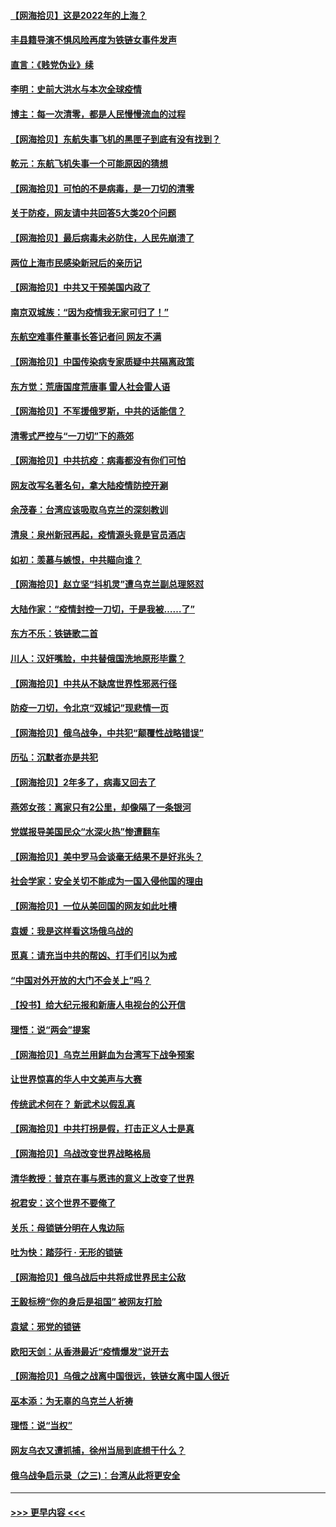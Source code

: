 #### [【网海拾贝】这是2022年的上海？](../pages/nsc993/n13678253.md?t=03282254) 
#### [丰县籍导演不惧风险再度为铁链女事件发声](../pages/nsc993/n13678215.md?t=03282254) 
#### [直言：《贱党伪业》续](../pages/nsc993/n13678056.md?t=03282254) 
#### [李明：史前大洪水与本次全球疫情](../pages/nsc993/n13677332.md?t=03282254) 
#### [博主：每一次清零，都是人民慢慢流血的过程](../pages/nsc993/n13676078.md?t=03282254) 
#### [【网海拾贝】东航失事飞机的黑匣子到底有没有找到？](../pages/nsc993/n13676034.md?t=03282254) 
#### [乾元：东航飞机失事一个可能原因的猜想](../pages/nsc993/n13675834.md?t=03282254) 
#### [【网海拾贝】可怕的不是病毒，是一刀切的清零](../pages/nsc993/n13674403.md?t=03282254) 
#### [关于防疫，网友请中共回答5大类20个问题](../pages/nsc993/n13674318.md?t=03282254) 
#### [【网海拾贝】最后病毒未必防住，人民先崩溃了](../pages/nsc993/n13672307.md?t=03282254) 
#### [两位上海市民感染新冠后的亲历记](../pages/nsc993/n13672217.md?t=03282254) 
#### [【网海拾贝】中共又干预美国内政了](../pages/nsc993/n13669564.md?t=03282254) 
#### [南京双城族：“因为疫情我无家可归了！”](../pages/nsc993/n13669511.md?t=03282254) 
#### [东航空难事件董事长答记者问 网友不满](../pages/nsc993/n13669436.md?t=03282254) 
#### [【网海拾贝】中国传染病专家质疑中共隔离政策](../pages/nsc993/n13667190.md?t=03282254) 
#### [东方觉：荒唐国度荒唐事 雷人社会雷人语](../pages/nsc993/n13666926.md?t=03282254) 
#### [【网海拾贝】不军援俄罗斯，中共的话能信？](../pages/nsc993/n13664594.md?t=03282254) 
#### [清零式严控与“一刀切”下的燕郊](../pages/nsc993/n13664450.md?t=03282254) 
#### [【网海拾贝】中共抗疫：病毒都没有你们可怕](../pages/nsc993/n13662063.md?t=03282254) 
#### [网友改写名著名句，拿大陆疫情防控开涮](../pages/nsc993/n13661999.md?t=03282254) 
#### [余茂春：台湾应该吸取乌克兰的深刻教训](../pages/nsc993/n13661829.md?t=03282254) 
#### [清泉：泉州新冠再起，疫情源头竟是官员酒店](../pages/nsc993/n13660898.md?t=03282254) 
#### [如初：羡慕与嫉恨，中共瞄向谁？](../pages/nsc993/n13660773.md?t=03282254) 
#### [【网海拾贝】赵立坚“抖机灵”遭乌克兰副总理怒怼](../pages/nsc993/n13659660.md?t=03282254) 
#### [大陆作家：“疫情封控一刀切，于是我被……了”](../pages/nsc993/n13659323.md?t=03282254) 
#### [东方不乐：铁链歌二首](../pages/nsc993/n13659123.md?t=03282254) 
#### [川人：汉奸嘴脸，中共替俄国洗地原形毕露？](../pages/nsc993/n13657995.md?t=03282254) 
#### [【网海拾贝】中共从不缺席世界性邪恶行径](../pages/nsc993/n13657799.md?t=03282254) 
#### [防疫一刀切，令北京“双城记”现悲情一页](../pages/nsc993/n13657746.md?t=03282254) 
#### [【网海拾贝】俄乌战争，中共犯“颠覆性战略错误”](../pages/nsc993/n13655760.md?t=03282254) 
#### [历弘：沉默者亦是共犯](../pages/nsc993/n13652799.md?t=03282254) 
#### [【网海拾贝】2年多了，病毒又回去了](../pages/nsc993/n13652629.md?t=03282254) 
#### [燕郊女孩：离家只有2公里，却像隔了一条银河](../pages/nsc993/n13652450.md?t=03282254) 
#### [党媒报导美国民众“水深火热”惨遭翻车](../pages/nsc993/n13649966.md?t=03282254) 
#### [【网海拾贝】美中罗马会谈毫无结果不是好兆头？](../pages/nsc993/n13649860.md?t=03282254) 
#### [社会学家：安全关切不能成为一国入侵他国的理由](../pages/nsc993/n13649744.md?t=03282254) 
#### [【网海拾贝】一位从美回国的网友如此吐槽](../pages/nsc993/n13647381.md?t=03282254) 
#### [袁媛：我是这样看这场俄乌战的](../pages/nsc993/n13644892.md?t=03282254) 
#### [觅真：请充当中共的帮凶、打手们引以为戒](../pages/nsc993/n13644228.md?t=03282254) 
#### [“中国对外开放的大门不会关上”吗？](../pages/nsc993/n13644191.md?t=03282254) 
#### [【投书】给大纪元报和新唐人电视台的公开信](../pages/nsc993/n13644124.md?t=03282254) 
#### [理悟：说“两会”提案](../pages/nsc993/n13643927.md?t=03282254) 
#### [【网海拾贝】乌克兰用鲜血为台湾写下战争预案](../pages/nsc993/n13643578.md?t=03282254) 
#### [让世界惊喜的华人中文美声与大赛](../pages/nsc993/n13641647.md?t=03282254) 
#### [传统武术何在？ 新武术以假乱真](../pages/nsc993/n13641615.md?t=03282254) 
#### [【网海拾贝】中共打拐是假，打击正义人士是真](../pages/nsc993/n13641238.md?t=03282254) 
#### [【网海拾贝】乌战改变世界战略格局](../pages/nsc993/n13639171.md?t=03282254) 
#### [清华教授：普京在事与愿违的意义上改变了世界](../pages/nsc993/n13639019.md?t=03282254) 
#### [祝君安：这个世界不要俺了](../pages/nsc993/n13638903.md?t=03282254) 
#### [关乐：母锁链分明在人鬼边际](../pages/nsc993/n13637601.md?t=03282254) 
#### [吐为快：踏莎行 · 无形的锁链](../pages/nsc993/n13637555.md?t=03282254) 
#### [【网海拾贝】俄乌战后中共将成世界民主公敌](../pages/nsc993/n13636363.md?t=03282254) 
#### [王毅标榜“你的身后是祖国” 被网友打脸](../pages/nsc993/n13636270.md?t=03282254) 
#### [袁斌：邪党的锁链](../pages/nsc993/n13636247.md?t=03282254) 
#### [欧阳天剑：从香港最近“疫情爆发”说开去](../pages/nsc993/n13633182.md?t=03282254) 
#### [【网海拾贝】乌俄之战离中国很远，铁链女离中国人很近](../pages/nsc993/n13630325.md?t=03282254) 
#### [巫本添：为无辜的乌克兰人祈祷](../pages/nsc993/n13629307.md?t=03282254) 
#### [理悟：说“当权”](../pages/nsc993/n13629223.md?t=03282254) 
#### [网友乌衣又遭抓捕，徐州当局到底想干什么？](../pages/nsc993/n13627859.md?t=03282254) 
#### [俄乌战争启示录（之三)：台湾从此将更安全](../pages/nsc993/n13624562.md?t=03282254) 

----
#### [ >>> 更早内容 <<< ](../indexes/nsc993-earlier.md)
